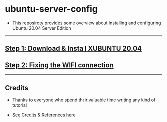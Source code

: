 # ubuntu-server-config

* This reposiroty provides some overview about installing and configuring Ubuntu 20.04 Server Edition

------------------------------------------------------

##  [Step 1: Download & Install XUBUNTU 20.04](https://github.com/fcarvalhopacheco/ubuntu-server-config/blob/main/1.how2/1.download-and-install-xubuntu.md)

##  [Step 2: Fixing the  WIFI connection ](https://github.com/fcarvalhopacheco/ubuntu-server-config/blob/main/1.how2/2.fix-wifi.md)

------------------------------------------------------

## Credits

* Thanks to everyone who spend their valuable time writing any kind of tutorial 

* [See Credits & References here](https://github.com/fcarvalhopacheco/ubuntu-server-config/blob/main/CREDITS.md)
